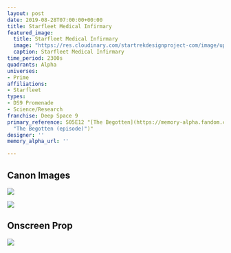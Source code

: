 ```yaml
---
layout: post
date: 2019-08-28T07:00:00+00:00
title: Starfleet Medical Infirmary
featured_image:
  title: Starfleet Medical Infirmary
  image: "https://res.cloudinary.com/startrekdesignproject-com/image/upload/v1567030312/StarfleetMedicalInfirmary_DS9.png"
  caption: Starfleet Medical Infirmary
time_period: 2300s
quadrants: Alpha
universes:
- Prime
affiliations:
- Starfleet
types:
- DS9 Promenade
- Science/Research
franchise: Deep Space 9
primary_reference: S05E12 "[The Begotten](https://memory-alpha.fandom.com/wiki/The_Begotten
  "The Begotten (episode)")"
designer: ''
memory_alpha_url: ''

---
```

## Canon Images

![](https://res.cloudinary.com/startrekdesignproject-com/image/upload/v1567030312/StarfleetMedicalDS9Infimary_DS9-TheBegotten1.jpg)

![](https://res.cloudinary.com/startrekdesignproject-com/image/upload/v1567030313/StarfleetMedicalDS9Infimary_DS9-TheBegotten2.jpg)

## Onscreen Prop

![](https://res.cloudinary.com/startrekdesignproject-com/image/upload/v1567030313/StarfleetMedicalDS9Infirmary_Prop.jpg)